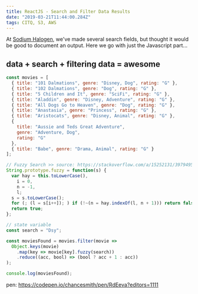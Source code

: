 ```yaml
---
title: ReactJS - Search and Filter Data Results
date: "2019-03-21T11:44:00.284Z"
tags: CITQ, S3, AWS
---
```


At [Sodium Halogen](http://sodiumhalogen.com?ref=chancesmithio-blog), we've made several search fields, but thought it would be good to document an output. Here we go with just the Javascript part...

## data + search + filtering data = awesome

```javascript
const movies = [
  { title: "101 Dalmations", genre: "Disney, Dog", rating: "G" },
  { title: "102 Dalmations", genre: "Dog", rating: "G" },
  { title: "5 Children and It", genre: "SciFi", rating: "G" },
  { title: "Aladdin", genre: "Disney, Adventure", rating: "G" },
  { title: "All Dogs Go to Heaven", genre: "Dog", rating: "G" },
  { title: "Anastasia", genre: "Princess", rating: "G" },
  { title: "Aristocats", genre: "Disney, Animal", rating: "G" },
  {
    title: "Aussie and Teds Great Adventure",
    genre: "Adventure, Dog",
    rating: "G"
  },
  { title: "Babe", genre: "Drama, Animal", rating: "G" }
];

// Fuzzy Search >> source: https://stackoverflow.com/a/15252131/3979495
String.prototype.fuzzy = function(s) {
  var hay = this.toLowerCase(),
    i = 0,
    n = -1,
    l;
  s = s.toLowerCase();
  for (; (l = s[i++]); ) if (!~(n = hay.indexOf(l, n + 1))) return false;
  return true;
};

// state variable
const search = "Dsy";

const moviesFound = movies.filter(movie =>
  Object.keys(movie)
    .map(key => movie[key].fuzzy(search))
    .reduce((acc, bool) => (bool ? acc + 1 : acc))
);

console.log(moviesFound);
```

pen: https://codepen.io/chancesmith/pen/RdEeva?editors=1111
